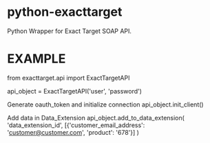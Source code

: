 python-exacttarget
==================

Python Wrapper for Exact Target SOAP API.

EXAMPLE
=======

from exacttarget.api import ExactTargetAPI

api_object = ExactTargetAPI('user', 'password')

Generate oauth_token and initialize connection
api_object.init_client()

Add data in Data_Extension
api_object.add_to_data_extension(
    'data_extension_id', [{'customer_email_address': 'customer@customer.com', 'product': '678'}]
)